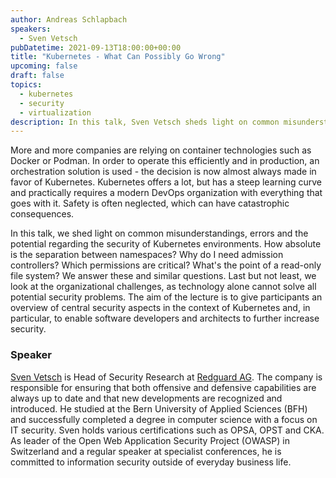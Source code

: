 ```yaml
---
author: Andreas Schlapbach
speakers:
  - Sven Vetsch
pubDatetime: 2021-09-13T18:00:00+00:00
title: "Kubernetes - What Can Possibly Go Wrong"
upcoming: false
draft: false
topics:
  - kubernetes
  - security
  - virtualization
description: In this talk, Sven Vetsch sheds light on common misunderstandings, errors and the potential regarding the security of Kubernetes environments.
---
```


More and more companies are relying on container technologies such as Docker or Podman. In order to operate this efficiently and in production, an orchestration solution is used - the decision is now almost always made in favor of Kubernetes. Kubernetes offers a lot, but has a steep learning curve and practically requires a modern DevOps organization with everything that goes with it. Safety is often neglected, which can have catastrophic consequences.

In this talk, we shed light on common misunderstandings, errors and the potential regarding the security of Kubernetes environments. How absolute is the separation between namespaces? Why do I need admission controllers? Which permissions are critical? What's the point of a read-only file system? We answer these and similar questions. Last but not least, we look at the organizational challenges, as technology alone cannot solve all potential security problems. The aim of the lecture is to give participants an overview of central security aspects in the context of Kubernetes and, in particular, to enable software developers and architects to further increase security.

### Speaker

<a href="https://linkedin.com/in/disenchant">Sven Vetsch</a> is Head of Security Research at <a href="https://www.redguard.ch/">Redguard AG</a>. The company is responsible for ensuring that both offensive and defensive capabilities are always up to date and that new developments are recognized and introduced. He studied at the Bern University of Applied Sciences (BFH) and successfully completed a degree in computer science with a focus on IT security. Sven holds various certifications such as OPSA, OPST and CKA. As leader of the Open Web Application Security Project (OWASP) in Switzerland and a regular speaker at specialist conferences, he is committed to information security outside of everyday business life.
